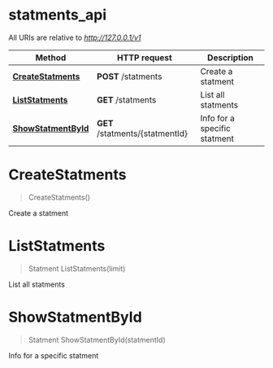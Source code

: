 # statments_api

All URIs are relative to *http://127.0.0.1/v1*

Method | HTTP request | Description
------------- | ------------- | -------------
[**CreateStatments**](statments_api.md#CreateStatments) | **POST** /statments | Create a statment
[**ListStatments**](statments_api.md#ListStatments) | **GET** /statments | List all statments
[**ShowStatmentById**](statments_api.md#ShowStatmentById) | **GET** /statments/{statmentId} | Info for a specific statment


<a name="CreateStatments"></a>
# **CreateStatments**
> CreateStatments()

Create a statment
<a name="ListStatments"></a>
# **ListStatments**
> Statment ListStatments(limit)

List all statments
<a name="ShowStatmentById"></a>
# **ShowStatmentById**
> Statment ShowStatmentById(statmentId)

Info for a specific statment
